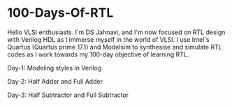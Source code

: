 # 100-Days-Of-RTL
Hello VLSI enthusiasts. I'm DS Jahnavi, and I'm now focused on RTL design with Verilog HDL as I immerse myself in the world of VLSI. I use Intel's Quartus (Quartus prime 17.1) and Modelsim to synthesise and simulate RTL codes as I work towards my 100-day objective of learning RTL. 

Day-1: Modeling styles in Verilog

Day-2: Half Adder and Full Adder

Day-3: Half Subtractor and Full Subtractor









































































































